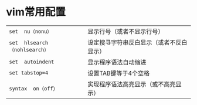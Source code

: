 # vim常用配置

|||  
| :--- | :--- |    
| `set  nu（nonu）` | 显示行号（或者不显示行号） |  
| `set  hlsearch（nohlsearch）` | 设定搜寻字符串反白显示（或者不反白显示） |  
| `set  autoindent` | 显示程序语法自动缩进 |  
| `set tabstop=4` | 设置TAB键等于4个空格 |  
| `syntax  on（off）` | 实现程序语法高亮显示（或不高亮显示） |  

